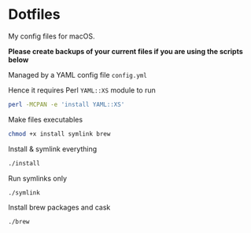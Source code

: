 # Dotfiles  

My config files for macOS.  

**Please create backups of your current files if you are using the scripts below**   

Managed by a YAML config file `config.yml`  

Hence it requires Perl `YAML::XS` module to run 
```sh
perl -MCPAN -e 'install YAML::XS'
```

Make files executables  
```sh
chmod +x install symlink brew
```

Install & symlink everything  
```sh
./install
```

Run symlinks only  
```sh
./symlink
```

Install brew packages and cask  
```sh
./brew
```
